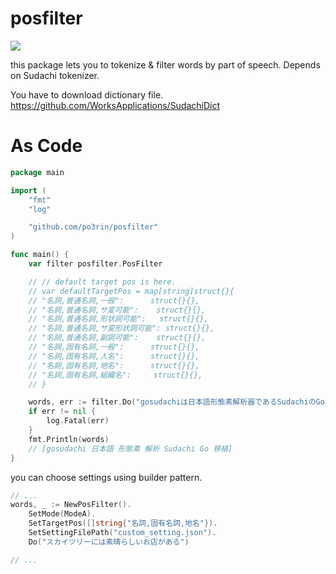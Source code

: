# posfilter

<img src="https://img.shields.io/badge/go-v1.13-blue.svg"/>

this package lets you to tokenize & filter words by part of speech.
Depends on Sudachi tokenizer.

You have to download dictionary file.
https://github.com/WorksApplications/SudachiDict

# As Code

```go
package main

import (
	"fmt"
	"log"

	"github.com/po3rin/posfilter"
)

func main() {
    var filter posfilter.PosFilter

    // // default target pos is here.
    // var defaultTargetPos = map[string]struct{}{
	// "名詞,普通名詞,一般":      struct{}{},
	// "名詞,普通名詞,サ変可能":    struct{}{},
	// "名詞,普通名詞,形状詞可能":   struct{}{},
	// "名詞,普通名詞,サ変形状詞可能": struct{}{},
	// "名詞,普通名詞,副詞可能":    struct{}{},
	// "名詞,固有名詞,一般":      struct{}{},
	// "名詞,固有名詞,人名":      struct{}{},
	// "名詞,固有名詞,地名":      struct{}{},
	// "名詞,固有名詞,組織名":     struct{}{},
    // }

	words, err := filter.Do("gosudachiは日本語形態素解析器であるSudachiのGo移植版です。")
	if err != nil {
		log.Fatal(err)
	}
    fmt.Println(words)
    // [gosudachi 日本語 形態素 解析 Sudachi Go 移植]
}
```

you can choose settings using builder pattern.

```go
// ...
words, _ := NewPosFilter().
    SetMode(ModeA).
    SetTargetPos([]string{"名詞,固有名詞,地名"}).
    SetSettingFilePath("custom_setting.json").
    Do("スカイツリーには素晴らしいお店がある")

// ...
```
